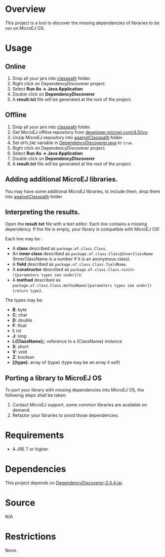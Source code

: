 <!--
	Markdown
	Copyright 2016 IS2T. All rights reserved.
	Use of this source code is governed by a BSD-style license that can be found at http://www.is2t.com/open-source-bsd-license/.
-->
# Overview
This project is a tool to discover the missing dependencies of libraries to be run on MicroEJ OS.

# Usage
## Online
1. Drop all your jars into [classpath](classpath/) folder.
2. Right click on DependencyDiscoverer project.
3. Select **Run As -> Java Application**
4. Double click on **DependencyDiscoverer**
3. A **result.txt** file will be generated at the root of the project.

## Offline
1. Drop all your jars into [classpath](classpath/) folder.
2. Get MicroEJ offline repository from [developer.microej.com/4.0/ivy](http://developer.microej.com/4.0/ivy).
3. Unzip MicroEJ repository into [againstClasspath](againstClasspath/) folder.
4. Set `OFFLINE` variable in [DependencyDiscoverer.java](src/ej/tools/dependencydiscoverer/DependencyDiscoverer.java) to `true`.
5. Right click on DependencyDiscoverer project.
6. Select **Run As -> Java Application**
7. Double click on **DependencyDiscoverer**
8. A **result.txt** file will be generated at the root of the project.

## Adding additional MicroEJ libraries.
You may have some additional MicroEJ libraries, to include them, drop them into [againstClasspath](againstClasspath) folder.

## Interpreting the results.
Open the **result.txt** file with a text editor. Each line contains a missing dependency. If the file is empty, your library is compatible with MicroEJ OS!

Each line may be :
  * A **class** described as `package.of.class.Class`.
  * An **inner class** described as `package.of.class.Class$InnerClassName` (InnerClassName is a number if it is an anonymous class).
  * A **field** described as `package.of.class.Class.fieldName`.
  * A **constructor** described as `package.of.class.Class.<init>({parameters types see under})V`.
  * A **method** described as `package.of.class.Class.methodName({parameters types see under}){return type}`.
  
The types may be:
  * **B**: byte
  * **C**: char
  * **D**: double
  * **F**: float
  * **I**: int
  * **J**: long
  * **L{ClassName};**: reference to a {ClassName} instance
  * **S**: short
  * **V**: void
  * **Z**: boolean
  * **[{type}**: array of {type} (type may be an array it self)

## Porting a library to MicroEJ OS
To port your library with missing dependencies into MicroEJ OS, the following steps shall be taken:
1. Contact MicroEJ support, some common libraries are available on demand. 
2. Refactor your libraries to avoid those dependencies.

# Requirements
* A JRE 7 or higher.

# Dependencies
This project depends on [DependencyDiscoverer-2.0.4.jar](lib/DependencyDiscoverer-2.0.4.jar).

# Source
N/A

# Restrictions
None.